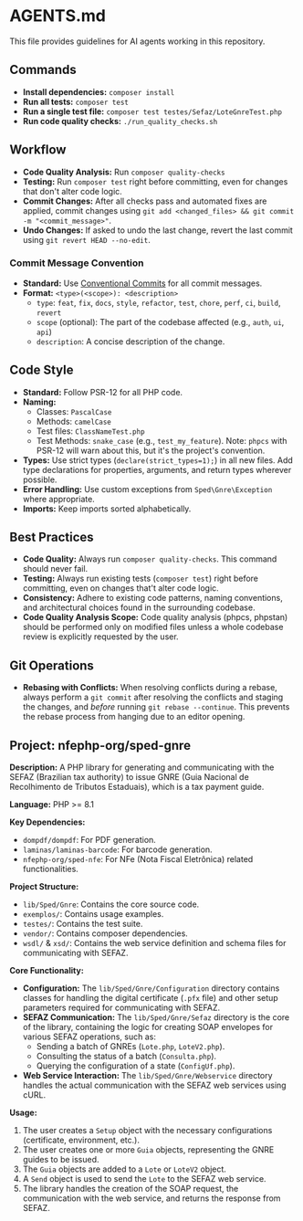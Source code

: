 # AGENTS.md

This file provides guidelines for AI agents working in this repository.

## Commands

- **Install dependencies:** `composer install`
- **Run all tests:** `composer test`
- **Run a single test file:** `composer test testes/Sefaz/LoteGnreTest.php`
- **Run code quality checks:** `./run_quality_checks.sh`

## Workflow

- **Code Quality Analysis:** Run `composer quality-checks`
- **Testing:** Run `composer test` right before committing, even for changes that don't alter code logic.
- **Commit Changes:** After all checks pass and automated fixes are applied, commit changes using `git add <changed_files> && git commit -m "<commit_message>"`.
- **Undo Changes:** If asked to undo the last change, revert the last commit using `git revert HEAD --no-edit`.

### Commit Message Convention

- **Standard:** Use [Conventional Commits](https://www.conventionalcommits.org/) for all commit messages.
- **Format:** `<type>(<scope>): <description>`
  - `type`: `feat`, `fix`, `docs`, `style`, `refactor`, `test`, `chore`, `perf`, `ci`, `build`, `revert`
  - `scope` (optional): The part of the codebase affected (e.g., `auth`, `ui`, `api`)
  - `description`: A concise description of the change.

## Code Style

- **Standard:** Follow PSR-12 for all PHP code.
- **Naming:**
    - Classes: `PascalCase`
    - Methods: `camelCase`
    - Test files: `ClassNameTest.php`
    - Test Methods: `snake_case` (e.g., `test_my_feature`). Note: `phpcs` with PSR-12 will warn about this, but it's the project's convention.
- **Types:** Use strict types (`declare(strict_types=1);`) in all new files. Add type declarations for properties, arguments, and return types wherever possible.
- **Error Handling:** Use custom exceptions from `Sped\Gnre\Exception` where appropriate.
- **Imports:** Keep imports sorted alphabetically.
## Best Practices

- **Code Quality:** Always run `composer quality-checks`. This command should never fail.
- **Testing:** Always run existing tests (`composer test`) right before committing, even on changes that't alter code logic.
- **Consistency:** Adhere to existing code patterns, naming conventions, and architectural choices found in the surrounding codebase.
- **Code Quality Analysis Scope:** Code quality analysis (phpcs, phpstan) should be performed only on modified files unless a whole codebase review is explicitly requested by the user.

## Git Operations

- **Rebasing with Conflicts:** When resolving conflicts during a rebase, always perform a `git commit` after resolving the conflicts and staging the changes, and *before* running `git rebase --continue`. This prevents the rebase process from hanging due to an editor opening.

## Project: nfephp-org/sped-gnre

**Description:** A PHP library for generating and communicating with the SEFAZ (Brazilian tax authority) to issue GNRE (Guia Nacional de Recolhimento de Tributos Estaduais), which is a tax payment guide.

**Language:** PHP >= 8.1

**Key Dependencies:**
* `dompdf/dompdf`: For PDF generation.
* `laminas/laminas-barcode`: For barcode generation.
* `nfephp-org/sped-nfe`: For NFe (Nota Fiscal Eletrônica) related functionalities.

**Project Structure:**
* `lib/Sped/Gnre`: Contains the core source code.
* `exemplos/`: Contains usage examples.
* `testes/`: Contains the test suite.
* `vendor/`: Contains composer dependencies.
* `wsdl/` & `xsd/`: Contains the web service definition and schema files for communicating with SEFAZ.

**Core Functionality:**
* **Configuration:** The `lib/Sped/Gnre/Configuration` directory contains classes for handling the digital certificate (`.pfx` file) and other setup parameters required for communicating with SEFAZ.
* **SEFAZ Communication:** The `lib/Sped/Gnre/Sefaz` directory is the core of the library, containing the logic for creating SOAP envelopes for various SEFAZ operations, such as:
    * Sending a batch of GNREs (`Lote.php`, `LoteV2.php`).
    * Consulting the status of a batch (`Consulta.php`).
    * Querying the configuration of a state (`ConfigUf.php`).
* **Web Service Interaction:** The `lib/Sped/Gnre/Webservice` directory handles the actual communication with the SEFAZ web services using cURL.

**Usage:**
1.  The user creates a `Setup` object with the necessary configurations (certificate, environment, etc.).
2.  The user creates one or more `Guia` objects, representing the GNRE guides to be issued.
3.  The `Guia` objects are added to a `Lote` or `LoteV2` object.
4.  A `Send` object is used to send the `Lote` to the SEFAZ web service.
5.  The library handles the creation of the SOAP request, the communication with the web service, and returns the response from SEFAZ.
